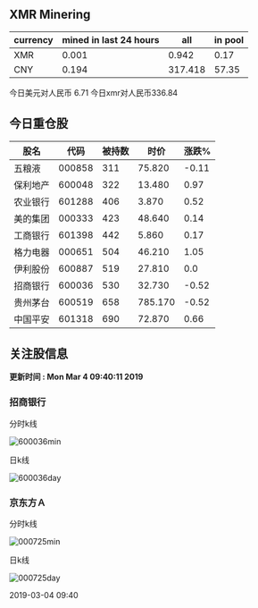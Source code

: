 ## XMR Minering

|currency|mined in last 24 hours|all|in pool|
|---|---|---|---|
|XMR|0.001|0.942|0.17|
|CNY|0.194|317.418|57.35|

今日美元对人民币 6.71	今日xmr对人民币336.84


## 今日重仓股 

|股名|代码|被持数|时价|涨跌%|
|---|---|---|---|---|
|五粮液|000858|311|75.820|-0.11|
|保利地产|600048|322|13.480|0.97|
|农业银行|601288|406|3.870|0.52|
|美的集团|000333|423|48.640|0.14|
|工商银行|601398|442|5.860|0.17|
|格力电器|000651|504|46.210|1.05|
|伊利股份|600887|519|27.810|0.0|
|招商银行|600036|530|32.730|-0.52|
|贵州茅台|600519|658|785.170|-0.52|
|中国平安|601318|690|72.870|0.66|

## 关注股信息
**更新时间 : Mon Mar  4 09:40:11 2019**
### 招商银行 
分时k线

![600036min](http://image.sinajs.cn/newchart/min/n/sh600036.gif)

日k线

![600036day](http://image.sinajs.cn/newchart/daily/n/sh600036.gif)

### 京东方Ａ 
分时k线

![000725min](http://image.sinajs.cn/newchart/min/n/sz000725.gif)

日k线

![000725day](http://image.sinajs.cn/newchart/daily/n/sz000725.gif)

2019-03-04 09:40
